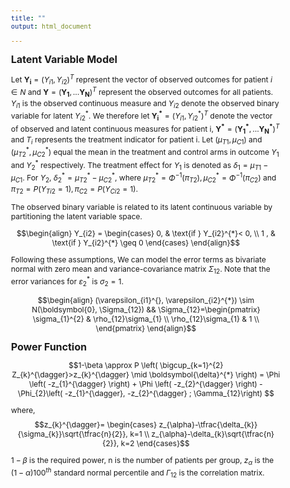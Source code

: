 ```yaml
---
title: ""
output: html_document

---
```

<style type="text/css">

body{ /* Normal  */
      font-size: 12px;
  }
  
title {
  font-size: 38px;
  color: DarkRed;
}
</style>


 <font size="3">  **Latent Variable Model** </font>

Let $\mathbf{Y_{i}}=(Y_{i1}, Y_{i2})^{T}$ represent the vector of observed outcomes for patient $i \in N$ and $\mathbf{Y}=(\mathbf{Y_{1}},\ldots \mathbf{Y_{N}})^{T}$ represent the observed outcomes for all patients. $Y_{i1}$ is the observed continuous measure and $Y_{i2}$ denote the observed binary variable for latent $Y_{i2}^{*}$. We therefore let $\mathbf{Y_{i}^{*}}=(Y_{i1}^{}, Y_{i2}^{*})^{T}$ denote the vector of observed and latent continuous measures for patient i, $\mathbf{Y^{*}}=(\mathbf{Y_{1}^{*}},\ldots \mathbf{Y_{N}^{*}})^{T}$ and $T_{i}$ represents the treatment indicator for patient i. Let $(\mu_{T1}, \mu_{C1})$ and $(\mu_{T2}^{*}, \mu_{C2}^{*})$ equal the mean in the treatment and control arms in outcome $Y_{1}$ and $Y_{2}^{*}$ respectively. The treatment effect for $Y_{1}$ is denoted as $\delta_{1}=\mu_{T1}-\mu_{C1}$. For $Y_{2}$, $\delta_{2}^{*}=\mu_{T2}^{*}-\mu_{C2}^{*}$, where $\mu_{T2}^{*}=\Phi^{-1}(\pi_{T2}), \mu_{C2}^{*}=\Phi^{-1}(\pi_{C2})$ and $\pi_{T2}=P(Y_{Ti2}=1), \pi_{C2}=P(Y_{Ci2}=1)$. 

The observed binary variable is related to its latent continuous variable by partitioning the latent variable space.

$$\begin{align}
Y_{i2} = \begin{cases}
  0, & \text{if }  Y_{i2}^{*}< 0, \\
  1 , & \text{if } Y_{i2}^{*} \geq 0
  \end{cases}
\end{align}$$

Following these assumptions, We can model the error terms as bivariate normal with zero mean and variance-covariance matrix $\Sigma_{12}$. Note that the error variances for $\varepsilon_{2}^{*}$ is $\sigma_{2}=1$. 

$$\begin{align}
(\varepsilon_{i1}^{}, \varepsilon_{i2}^{*}) \sim N(\boldsymbol{0}, \Sigma_{12}) &&
\Sigma_{12}=\begin{pmatrix}
\sigma_{1}^{2} & \rho_{12}\sigma_{1}  \\
\rho_{12}\sigma_{1} & 1   \\
\end{pmatrix}
\end{align}$$

 <font size="3">  **Power Function** </font>
 
 $$1-\beta \approx P \left( \bigcup_{k=1}^{2} Z_{k}^{\dagger}>z_{k}^{\dagger} \mid \boldsymbol{\delta}^{*} \right) = \Phi \left( -z_{1}^{\dagger} \right) + \Phi \left( -z_{2}^{\dagger} \right) - \Phi_{2}\left( -z_{1}^{\dagger}, -z_{2}^{\dagger} ; \Gamma_{12}\right) $$

where, $$z_{k}^{\dagger}= \begin{cases}
z_{\alpha}-\tfrac{\delta_{k}}{\sigma_{k}}\sqrt{\tfrac{n}{2}}, k=1 \\
z_{\alpha}-\delta_{k}\sqrt{\tfrac{n}{2}}, k=2 
\end{cases}$$

$1-\beta$ is the required power, n is the number of patients per group, $z_{\alpha}$ is the $(1- \alpha)100^{th}$ standard normal percentile and $\Gamma_{12}$ is the correlation matrix.

